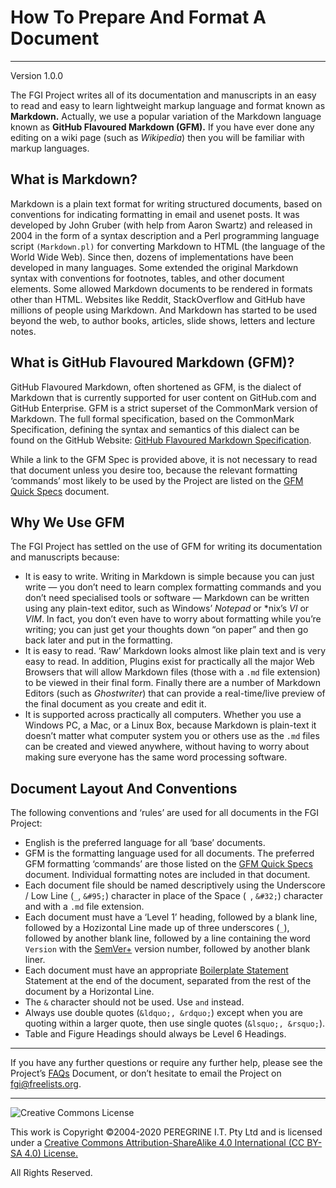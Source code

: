 # How To Prepare And Format A Document

---

Version 1.0.0

The FGI Project writes all of its documentation and manuscripts in an easy to read and easy to learn lightweight markup language and format known as **Markdown.** Actually, we use a popular variation of the Markdown language known as **GitHub Flavoured Markdown (GFM).** If you have ever done any editing on a wiki page (such as *Wikipedia*) then you will be familiar with markup languages.

## What is Markdown?

Markdown is a plain text format for writing structured documents, based on conventions for indicating formatting in email and usenet posts. It was developed by John Gruber (with help from Aaron Swartz) and released in 2004 in the form of a syntax description and a Perl programming language script `(Markdown.pl)` for converting Markdown to HTML (the language of the World Wide Web). Since then, dozens of implementations have been developed in many languages. Some extended the original Markdown syntax with conventions for footnotes, tables, and other document elements. Some allowed Markdown documents to be rendered in formats other than HTML. Websites like Reddit, StackOverflow and GitHub have millions of people using Markdown. And Markdown has started to be used beyond the web, to author books, articles, slide shows, letters and lecture notes.

## What is GitHub Flavoured Markdown (GFM)?

GitHub Flavoured Markdown, often shortened as GFM, is the dialect of Markdown that is currently supported for user content on GitHub.com and GitHub Enterprise. GFM is a strict superset of the CommonMark version of Markdown. The full formal specification, based on the CommonMark Specification, defining the syntax and semantics of this dialect can be found on the GitHub Website: [GitHub Flavoured Markdown Specification](https://github.github.com/gfm).

While a link to the GFM Spec is provided above, it is not necessary to read that document unless you desire too, because the relevant formatting &lsquo;commands&rsquo; most likely to be used by the Project are listed on the [GFM Quick Specs](https://github.com/FGI/master/Project_Documentation/GFM_Quick_Specs.md) document.

## Why We Use GFM

The FGI Project has settled on the use of GFM for writing its documentation and manuscripts because:

- It is easy to write. Writing in Markdown is simple because you can just write &mdash; you don&rsquo;t need to learn complex formatting commands and you don&rsquo;t need specialised tools or software &mdash; Markdown can be written using any plain-text editor, such as Windows&rsquo; *Notepad* or \*nix&rsquo;s *VI* or *VIM*. In fact, you don&rsquo;t even have to worry about formatting while you&rsquo;re writing; you can just get your thoughts down &ldquo;on paper&rdquo; and then go back later and put in the formatting.
- It is easy to read. &lsquo;Raw&rsquo; Markdown looks almost like plain text and is very easy to read. In addition, Plugins exist for practically all the major Web Browsers that will allow Markdown files (those with a `.md` file extension) to be viewed in their final form. Finally there are a number of Markdown Editors (such as *Ghostwriter*) that can provide a real-time/live preview of the final document as you create and edit it.
- It is supported across practically all computers. Whether you use a Windows PC, a Mac, or a Linux Box, because Markdown is plain-text it doesn&rsquo;t matter what computer system you or others use as the `.md` files can be created and viewed anywhere, without having to worry about making sure everyone has the same word processing software.

## Document Layout And Conventions

The following conventions and &lsquo;rules&rsquo; are used for all documents in the FGI Project:

- English is the preferred language for all &lsquo;base&rsquo; documents.
- GFM is the formatting language used for all documents. The preferred GFM formatting &lsquo;commands&rsquo; are those listed on the [GFM Quick Specs](https://github.com/FGI/master/Project_Documentation/GFM_Quick_Specs.md) document. Individual formatting notes are included in that document.
- Each document file should be named descriptively using the Underscore / Low Line (`_`, `&#95;`) character in place of the Space (` `, `&#32;`) character and with a `.md` file extension.
- Each document must have a &lsquo;Level 1&rsquo; heading, followed by a blank line, followed by a Hozizontal Line made up of three underscores (`_`), followed by another blank line, followed by a line containing the word `Version` with the [SemVer+](https://github.com/FGI/master/Project_Documentation/Semantic_Versioning_Plus.md) version number, followed by another blank liner.
- Each document must have an appropriate [Boilerplate Statement](https://github.com/FGI/master/Project_Documentation/Boilerplate_Statements.md) Statement at the end of the document, separated from the rest of the document by a Horizontal Line.
- The `&` character should not be used. Use `and` instead.
- Always use double quotes (`&ldquo;, &rdquo;`) except when you are quoting within a larger quote, then use single quotes (`&lsquo;, &rsquo;`).
- Table and Figure Headings should always be Level 6 Headings.

---
If you have any further questions or require any further help, please see the Project&rsquo;s [FAQs](https://github.com/Dulux-Oz/FGI/master/Project_Documentation/FAQs.md) Document, or don&rsquo;t hesitate to email the Project on <fgi@freelists.org>.

---

![Creative Commons License](https://i.creativecommons.org/l/by-sa/4.0/88x31.png "Creative Commons License")

This work is Copyright &copy;2004-2020 PEREGRINE I.T. Pty Ltd and is licensed under a [Creative Commons Attribution-ShareAlike 4.0 International (CC BY-SA 4.0) License.](https://creativecommons.org/licenses/by-sa/4.0/)

All Rights Reserved.
